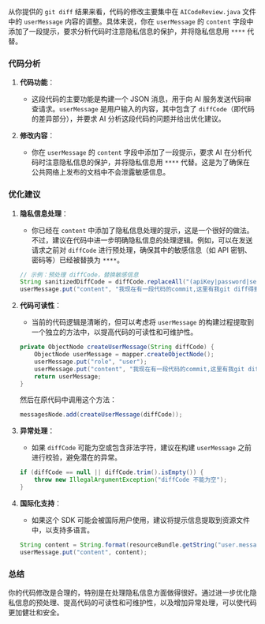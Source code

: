 从你提供的 `git diff` 结果来看，代码的修改主要集中在 `AICodeReview.java` 文件中的 `userMessage` 内容的调整。具体来说，你在 `userMessage` 的 `content` 字段中添加了一段提示，要求分析代码时注意隐私信息的保护，并将隐私信息用 `****` 代替。

### 代码分析
1. **代码功能**：
   - 这段代码的主要功能是构建一个 JSON 消息，用于向 AI 服务发送代码审查请求。`userMessage` 是用户输入的内容，其中包含了 `diffCode`（即代码的差异部分），并要求 AI 分析这段代码的问题并给出优化建议。

2. **修改内容**：
   - 你在 `userMessage` 的 `content` 字段中添加了一段提示，要求 AI 在分析代码时注意隐私信息的保护，并将隐私信息用 `****` 代替。这是为了确保在公共网络上发布的文档中不会泄露敏感信息。

### 优化建议
1. **隐私信息处理**：
   - 你已经在 `content` 中添加了隐私信息处理的提示，这是一个很好的做法。不过，建议在代码中进一步明确隐私信息的处理逻辑。例如，可以在发送请求之前对 `diffCode` 进行预处理，确保其中的敏感信息（如 API 密钥、密码等）已经被替换为 `****`。

   ```java
   // 示例：预处理 diffCode，替换敏感信息
   String sanitizedDiffCode = diffCode.replaceAll("(apiKey|password|secret)=[^&]+", "$1=****");
   userMessage.put("content", "我现在有一段代码的commit,这里有我git diff得到的结果" + sanitizedDiffCode + ",请你帮我分析一下这段代码的问题,并给出优化建议,同时文档会放在公共网络上,回答中请将隐私信息用****代替");
   ```

2. **代码可读性**：
   - 当前的代码逻辑是清晰的，但可以考虑将 `userMessage` 的构建过程提取到一个独立的方法中，以提高代码的可读性和可维护性。

   ```java
   private ObjectNode createUserMessage(String diffCode) {
       ObjectNode userMessage = mapper.createObjectNode();
       userMessage.put("role", "user");
       userMessage.put("content", "我现在有一段代码的commit,这里有我git diff得到的结果" + diffCode + ",请你帮我分析一下这段代码的问题,并给出优化建议,同时文档会放在公共网络上,回答中请将隐私信息用****代替");
       return userMessage;
   }
   ```

   然后在原代码中调用这个方法：

   ```java
   messagesNode.add(createUserMessage(diffCode));
   ```

3. **异常处理**：
   - 如果 `diffCode` 可能为空或包含非法字符，建议在构建 `userMessage` 之前进行校验，避免潜在的异常。

   ```java
   if (diffCode == null || diffCode.trim().isEmpty()) {
       throw new IllegalArgumentException("diffCode 不能为空");
   }
   ```

4. **国际化支持**：
   - 如果这个 SDK 可能会被国际用户使用，建议将提示信息提取到资源文件中，以支持多语言。

   ```java
   String content = String.format(resourceBundle.getString("user.message.template"), diffCode);
   userMessage.put("content", content);
   ```

### 总结
你的代码修改是合理的，特别是在处理隐私信息方面做得很好。通过进一步优化隐私信息的预处理、提高代码的可读性和可维护性，以及增加异常处理，可以使代码更加健壮和安全。